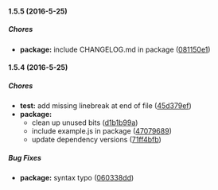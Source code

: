 #### 1.5.5 (2016-5-25)

##### Chores

* **package:** include CHANGELOG.md in package ([081150e1](https://github.com/fvdm/nodejs-fibonacci/commit/081150e1ad41dd0082aa7efe0dd9f8a4d9ca5a50))

#### 1.5.4 (2016-5-25)

##### Chores

* **test:** add missing linebreak at end of file ([45d379ef](https://github.com/fvdm/nodejs-fibonacci/commit/45d379ef318273b48dfe5394924cfe5ac9b343c7))
* **package:**
  * clean up unused bits ([d1b1b99a](https://github.com/fvdm/nodejs-fibonacci/commit/d1b1b99adb22846127d0e1ace1798e4c482302aa))
  * include example.js in package ([47079689](https://github.com/fvdm/nodejs-fibonacci/commit/4707968919018016a755a99806d9fe78507c60b3))
  * update dependency versions ([71ff4bfb](https://github.com/fvdm/nodejs-fibonacci/commit/71ff4bfb5087ceeabb16a81ecabfd9baba5f3501))

##### Bug Fixes

* **package:** syntax typo ([060338dd](https://github.com/fvdm/nodejs-fibonacci/commit/060338ddc89c142bfc7f26d23002c51fb0c61d6c))

